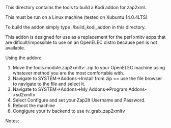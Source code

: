 This directory contains the tools to build a Kodi addon for zap2xml.

This must be run on a Linux machine (tested on Xubuntu 14.0.4LTS)

To build the addon simply type ./build_kodi_addon in this directory.

This addon is designed for use as a replacement for the perl xmltv apps that are dificult/impossible to use on an OpenELEC
distro because perl is not available.

Using the addon:

1) Move the tools.module.zap2xmltv-<version>.zip to your OpenELEC machine using whatever method you are the most comfortable with.
2) Navigate to SYSTEM->Addons->Install from zip
    == use the file browser to navigate to the file and select it.
3) Navigate to SYSTEM->Addons->My Addons->Program Addons->sd2xmltv
4) Select Configure and set your Zap2It Username and Password.
5) Reboot the machine
6) Congigure your tv backend to use tv_grab_zap2xmltv

Notes:

